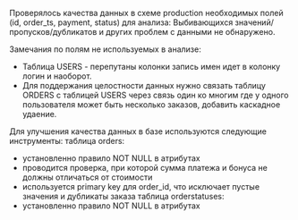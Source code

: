 Проверялось качества данных в схеме production необходимых полей (id, order_ts, payment, status) для анализа:
Выбивающихся значений/пропусков/дубликатов и других проблем с данными не обнаружено. 

Замечания по полям не используемых в анализе:
 - Таблица USERS - перепутаны колонки запись имен идет в колонку логин и наоборот.
 - Для поддержания целостности данных нужно связать таблицу ORDERS с таблицей USERS
   через связь один ко многим где у одного пользователя может быть несколько заказов,
   добавить каскадное удаение.

Для улучшения качества данных в базе используются следующие инструменты:
таблица orders:
 - установленно правило NOT NULL в атрибутах
 - проводится проверка, при которой сумма платежа и бонуса не должны отличаться от стоимости
 - используется primary key для order_id, что исключает пустые значения и дубликаты заказа
таблица orderstatuses:
 - установленно правило NOT NULL в атрибутах
